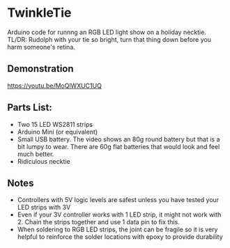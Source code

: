# TwinkleTie
Arduino code for runnng an RGB LED light show on a holiday necktie.
TL/DR: Rudolph with your tie so bright, turn that thing down before you harm someone's retina.

## Demonstration
https://youtu.be/MoQlWXUC1UQ

## Parts List:
- Two 15 LED WS2811 strips
- Arduino Mini (or equivalent) 
- Small USB battery. The video shows an 80g round battery but that is a bit lumpy to wear. There are 60g flat batteries that would look and feel much better.
- Ridiculous necktie

## Notes
- Controllers with 5V logic levels are safest unless you have tested your LED strips with 3V
- Even if your 3V controller works with 1 LED strip, it might not work with 2.  Chain the strips together and use 1 data pin to fix this.
- When soldering to RGB LED strips, the joint can be fragile so it is very helpful to reinforce the solder locations with epoxy to provide durability

